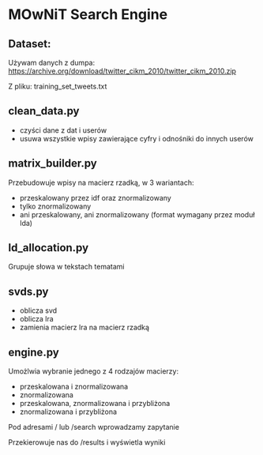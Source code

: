 MOwNiT Search Engine
====================

Dataset:
--------

Używam danych z dumpa:
https://archive.org/download/twitter_cikm_2010/twitter_cikm_2010.zip

Z pliku:
training_set_tweets.txt

clean_data.py
-------------

+ czyści dane z dat i userów
+ usuwa wszystkie wpisy zawierające cyfry i odnośniki do innych userów

matrix_builder.py
-----------------

Przebudowuje wpisy na macierz rzadką, w 3 wariantach:
+ przeskalowany przez idf oraz znormalizowany
+ tylko znormalizowany
+ ani przeskalowany, ani znormalizowany (format wymagany przez moduł lda)

ld_allocation.py
----------------

Grupuje słowa w tekstach tematami

svds.py
-------

+ oblicza svd
+ oblicza lra
+ zamienia macierz lra na macierz rzadką

engine.py
---------

Umożlwia wybranie jednego z 4 rodzajów macierzy:
+ przeskalowana i znormalizowana
+ znormalizowana
+ przeskalowana, znormalizowana i przybliżona
+ znormalizowana i przybliżona

Pod adresami / lub /search wprowadzamy zapytanie

Przekierowuje nas do /results i wyświetla wyniki

